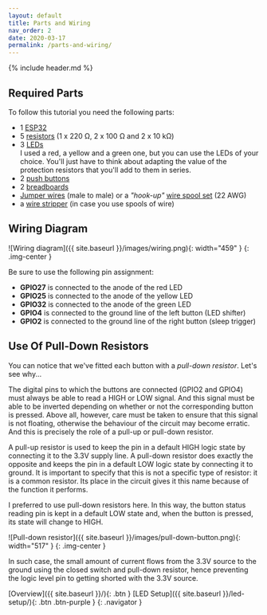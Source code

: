 ```yaml
---
layout: default
title: Parts and Wiring
nav_order: 2
date: 2020-03-17
permalink: /parts-and-wiring/
---
```


{% include header.md %}


## Required Parts

To follow this tutorial you need the following parts:

- 1 [ESP32][parts-esp32]
- 5 [resistors][parts-res] (1 x 220 Ω, 2 x 100 Ω and 2 x 10 kΩ)
- 3 [LEDs][parts-led]  
    I used a red, a yellow and a green one, but you can use the LEDs of your choice. You'll just have to think about adapting the value of the protection resistors that you'll add to them in series.
- 2 [push buttons][parts-btn]
- 2 [breadboards][parts-bb]
- [Jumper wires][parts-wire1] (male to male) or a *"hook-up"* [wire spool set][parts-wire2] (22 AWG)
- a [wire stripper][parts-strip] (in case you use spools of wire)


## Wiring Diagram

![Wiring diagram]({{ site.baseurl }}/images/wiring.png){: width="459" }
{: .img-center }

Be sure to use the following pin assignment:

- **GPIO27** is connected to the anode of the red LED
- **GPIO25** is connected to the anode of the yellow LED
- **GPIO32** is connected to the anode of the green LED
- **GPIO4** is connected to the ground line of the left button (LED shifter)
- **GPIO2** is connected to the ground line of the right button (sleep trigger)


## Use Of Pull-Down Resistors

You can notice that we've fitted each button with a *pull-down resistor*. Let's see why...

The digital pins to which the buttons are connected (GPIO2 and GPIO4) must always be able to read a HIGH or LOW signal. And this signal must be able to be inverted depending on whether or not the corresponding button is pressed. Above all, however, care must be taken to ensure that this signal is not floating, otherwise the behaviour of the circuit may become erratic. And this is precisely the role of a pull-up or pull-down resistor.

A pull-up resistor is used to keep the pin in a default HIGH logic state by connecting it to the 3.3V supply line. A pull-down resistor does exactly the opposite and keeps the pin in a default LOW logic state by connecting it to ground. It is important to specify that this is not a specific type of resistor: it is a common resistor. Its place in the circuit gives it this name because of the function it performs.

I preferred to use pull-down resistors here. In this way, the button status reading pin is kept in a default LOW state and, when the button is pressed, its state will change to HIGH.

![Pull-down resistor]({{ site.baseurl }}/images/pull-down-button.png){: width="517" }
{: .img-center }

In such case, the small amount of current flows from the 3.3V source to the ground using the closed switch and pull-down resistor, hence preventing the logic level pin to getting shorted with the 3.3V source.

[Overview]({{ site.baseurl }}/){: .btn }
[LED Setup]({{ site.baseurl }}/led-setup/){: .btn .btn-purple }
{: .navigator }


[parts-esp32]: https://makeradvisor.com/tools/esp32-dev-board-wi-fi-bluetooth/
[parts-res]:   https://makeradvisor.com/tools/resistors-kits/
[parts-led]:   https://makeradvisor.com/tools/3mm-5mm-leds-kit-storage-box/
[parts-btn]:   https://makeradvisor.com/tools/pushbuttons-kit/
[parts-bb]:    https://makeradvisor.com/tools/mb-102-solderless-breadboard-830-points/
[parts-wire1]: https://makeradvisor.com/tools/jumper-wires-kit-120-pieces/
[parts-wire2]: https://thepihut.com/products/prototyping-wire-spool-set
[parts-strip]: https://makeradvisor.com/best-self-adjusting-wire-stripper/